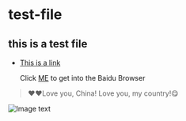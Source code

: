 # test-file
## this is a test file
* [This is a link](https://www.cnblogs.com/liugang-vip/p/6337580.html)

  Click [ME](http://baidu.com) to get into the Baidu Browser
>:heart::heart:Love you, China! Love you, my country!:yum:

![Image text](https://github.com/lee13838898707/img-fold/blob/master/Img/team.png)
